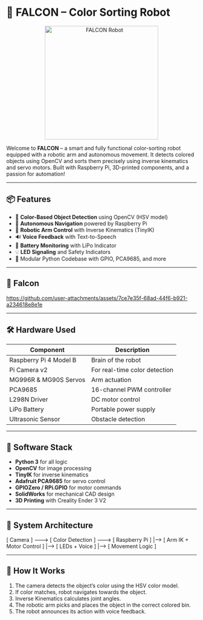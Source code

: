 # 🤖 FALCON – Color Sorting Robot

<p align="center">
  <img src="https://user-images.githubusercontent.com/your_image_here.gif" width="300" alt="FALCON Robot">
</p>

Welcome to **FALCON** – a smart and fully functional color-sorting robot equipped with a robotic arm and autonomous movement. It detects colored objects using OpenCV and sorts them precisely using inverse kinematics and servo motors. Built with Raspberry Pi, 3D-printed components, and a passion for automation!

---

## 📦 Features

- 🎯 **Color-Based Object Detection** using OpenCV (HSV model)
- 🚗 **Autonomous Navigation** powered by Raspberry Pi
- 🦾 **Robotic Arm Control** with Inverse Kinematics (TinyIK)
- 🔊 **Voice Feedback** with Text-to-Speech
- 🔋 **Battery Monitoring** with LiPo Indicator
- 💡 **LED Signaling** and Safety Indicators
- 🧠 Modular Python Codebase with GPIO, PCA9685, and more

---

## 📸 Falcon

https://github.com/user-attachments/assets/7ce7e35f-68ad-44f6-b921-a234618e8e1e


---

## 🛠 Hardware Used

| Component | Description |
|----------|-------------|
| Raspberry Pi 4 Model B | Brain of the robot |
| Pi Camera v2 | For real-time color detection |
| MG996R & MG90S Servos | Arm actuation |
| PCA9685 | 16-channel PWM controller |
| L298N Driver | DC motor control |
| LiPo Battery | Portable power supply |
| Ultrasonic Sensor | Obstacle detection |

---

## 🧠 Software Stack

- **Python 3** for all logic
- **OpenCV** for image processing
- **TinyIK** for inverse kinematics
- **Adafruit PCA9685** for servo control
- **GPIOZero / RPi.GPIO** for motor commands
- **SolidWorks** for mechanical CAD design
- **3D Printing** with Creality Ender 3 V2

---

## 🔄 System Architecture

[ Camera ] ---> [ Color Detection ] ---> [ Raspberry Pi ]
|--> [ Arm IK + Motor Control ]
|--> [ LEDs + Voice ]
|--> [ Movement Logic ]


---

## 🧠 How It Works

1. The camera detects the object’s color using the HSV color model.
2. If color matches, robot navigates towards the object.
3. Inverse Kinematics calculates joint angles.
4. The robotic arm picks and places the object in the correct colored bin.
5. The robot announces its action with voice feedback.

